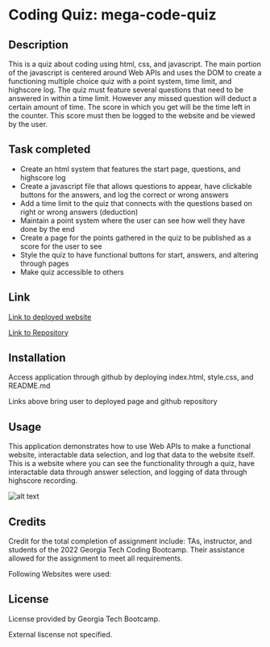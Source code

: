 # Coding Quiz: mega-code-quiz

## Description

This is a quiz about coding using html, css, and javascript. The main portion of the javascript is centered around Web APIs and uses the DOM to create a functioning multiple choice quiz with a point system, time limit, and highscore log. The quiz must feature several questions that need to be answered in within a time limit. However any missed question will deduct a certain amount of time. The score in which you get will be the time left in the counter. This score must then be logged to the website and be viewed by the user. 

## Task completed

- Create an html system that features the start page, questions, and highscore log
- Create a javascript file that allows questions to appear, have clickable buttons for the answers, and log the correct or wrong answers
- Add a time limit to the quiz that connects with the questions based on right or wrong answers (deduction)
- Maintain a point system where the user can see how well they have done by the end
- Create a page for the points gathered in the quiz to be published as a score for the user to see
- Style the quiz to have functional buttons for start, answers, and altering through pages
- Make quiz accessible to others

## Link

[Link to deployed website]()

[Link to Repository]()


## Installation

Access application through github by deploying index.html, style.css, and README.md

Links above bring user to deployed page and github repository

## Usage

This application demonstrates how to use Web APIs to make a functional website, interactable data selection, and log that data to the website itself. This is a website where you can see the functionality through a quiz, have interactable data through answer selection, and logging of data through highscore recording.

![alt text]()

## Credits

Credit for the total completion of assignment include: TAs, instructor, and students of the 2022 Georgia Tech Coding Bootcamp. Their assistance allowed for the assignment to meet all requirements.

Following Websites were used:

## License

License provided by Georgia Tech Bootcamp.

External liscense not specified.


